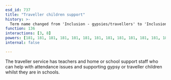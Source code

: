 ```yaml
---
esd_id: 737
title: "Traveller children support"
history: >-
  Term name changed from 'Inclusion - gypsies/travellers' to 'Inclusion - gypsies or travellers' and scope notes added in version 2.02. Term name changed from 'Inclusion - gypsies or travellers' to 'Travelling people - support for children' in version 3.00. Name changed to 'Traveller children support' in version 4.00.
function: 136
interactions: [3, 8]
powers: [181, 181, 181, 181, 181, 181, 181, 181, 181, 181, 181, 181, 181, 181, 181]
internal: false

---
```


The traveller service has teachers and home or school support staff who can help with attendance issues and supporting gypsy or traveller children whilst they are in schools.

